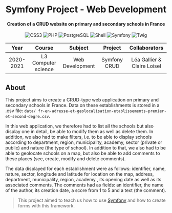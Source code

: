 <p align="center">
  <h1 align="center">Symfony Project - Web Development</h1>
  <h4 align="center">Creation of a CRUD website on primary and secondary schools in France</h4>
</p>

<p align="center">
  <img alt="CSS3" src="https://img.shields.io/badge/-CSS3-0068BA?style=flat&logo=css3&logoColor=white" />
  <img alt="PHP" src="https://img.shields.io/badge/-PHP-7377AD?style=flat&logo=php&logoColor=white" />
  <img alt="PostgreSQL" src="https://img.shields.io/badge/-PostgreSQL-31648C?style=flat&logo=postgresql&logoColor=white" />
  <img alt="Shell" src="https://img.shields.io/badge/-Shell-121011?style=flat&logo=gnu-bash&logoColor=white" />
  <img alt="Symfony" src="https://img.shields.io/badge/-Symfony-000000?style=flat&logo=symfony&logoColor=white" />
  <img alt="Twig" src="https://img.shields.io/badge/-Twig-BCCF27?style=flat&logo=twig&logoColor=white" />
</p>

<table>
    <thead>
        <tr>
            <th width="300px">Year</th>
            <th width="300px">Course</th>
            <th width="300px">Subject</th>
            <th width="300px">Project</th>
            <th width="300px">Collaborators</th>
        </tr>
    </thead>
    <tbody>
        <tr>
        <td align="center">2020-2021</td>
        <td align="center">L3 Computer science</td>
        <td align="center">Web Development</td>
        <td align="center">Symfony CRUD</td>
        <td align="center">Léa Gallier & Claire Loisel</td>
        </tr>
    </tbody>
</table>

## About

This project aims to create a CRUD-type web application on primary and secondary schools in France. Data on these establishments is stored in a .csv file: `data/ fr-en-adresse-et-geolocalisation-etablissements-premier-et-second-degre.csv`.

In this web application, we therefore had to list all the schools but also display one in detail, be able to modify them as well as delete them. In addition, we also had to make filters, i.e. to be able to display schools according to department, region, municipality, academy, sector (private or public) and nature (the type of school). In addition to that, we also had to be able to geolocate schools on a map, but also be able to add comments to these places (see, create, modify and delete comments).

The data displayed for each establishment were as follows: identifier, name, nature, sector, longitude and latitude for location on the map, address, department, municipality, region, academy , its opening date as well as its associated comments. The comments had as fields: an identifier, the name of the author, its creation date, a score from 1 to 5 and a text (the comment).

> This project aimed to teach us how to use <a href="https://symfony.com/">Symfony</a> and how to create forms with this framework.
